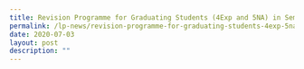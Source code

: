 ```yaml
---
title: Revision Programme for Graduating Students (4Exp and 5NA) in Semester 2
permalink: /lp-news/revision-programme-for-graduating-students-4exp-5na-in-semester-2/
date: 2020-07-03
layout: post
description: ""
---
```

